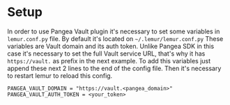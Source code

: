 # Setup

In order to use Pangea Vault plugin it's necessary to set some variables in `lemur.conf.py` file. By default it's located on `~/.lemur/lemur.conf.py`
These variables are Vault domain and its auth token. Unlike Pangea SDK in this case it's necessary to set the full Vault service URL, that's why it has `https://vault.` as prefix in the next example.
To add this variables just append these next 2 lines to the end of the config file. Then it's necessary to restart lemur to reload this config.

```
PANGEA_VAULT_DOMAIN = "https://vault.<pangea_domain>"
PANGEA_VAULT_AUTH_TOKEN = <your_token>
```